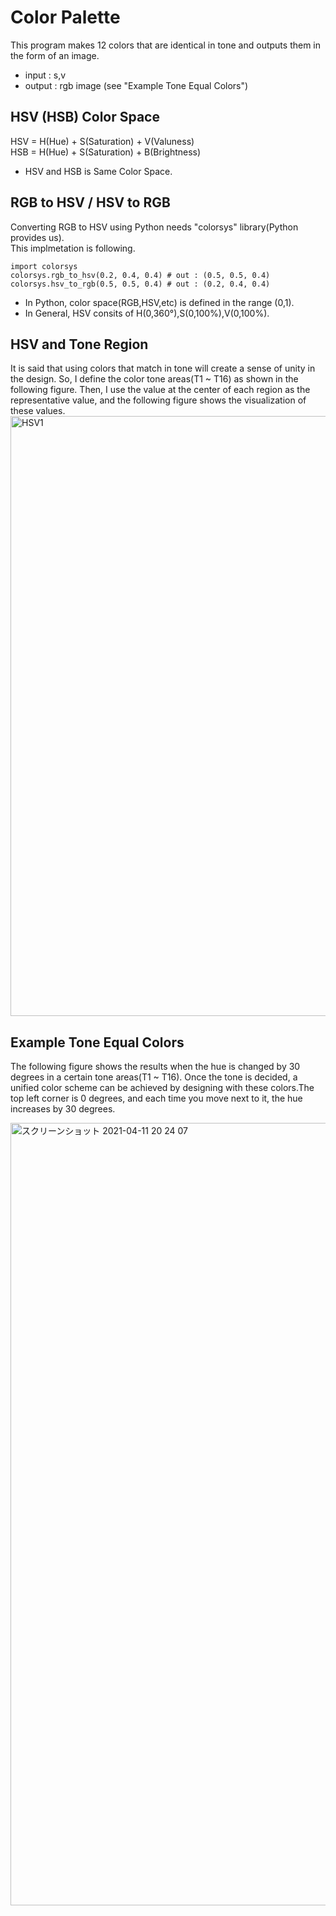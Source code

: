 # Color Palette
This program makes 12 colors that are identical in tone and outputs them in the form of an image.  
* input : s,v  
* output : rgb image (see "Example Tone Equal Colors")


## HSV (HSB) Color Space
HSV = H(Hue) + S(Saturation) + V(Valuness)  
HSB = H(Hue) + S(Saturation) + B(Brightness)
* HSV and HSB is Same Color Space.  

## RGB to HSV / HSV to RGB
Converting RGB to HSV using Python needs "colorsys" library(Python provides us).  
This implmetation is following.  

```
import colorsys
colorsys.rgb_to_hsv(0.2, 0.4, 0.4) # out : (0.5, 0.5, 0.4)
colorsys.hsv_to_rgb(0.5, 0.5, 0.4) # out : (0.2, 0.4, 0.4)
```

* In Python, color space(RGB,HSV,etc) is defined in the range (0,1).  
* In General, HSV consits of H(0,360°),S(0,100%),V(0,100%).  

## HSV and Tone Region
It is said that using colors that match in tone will create a sense of unity in the design. So, I define the color tone areas(T1 ~ T16) as shown in the following figure. Then, I use the value at the center of each region as the representative value, and the following figure shows the visualization of these values.  
<img width="960" alt="HSV1" src="https://user-images.githubusercontent.com/27540739/114301744-12589580-9b01-11eb-90ad-993385fcfdaf.png">


## Example Tone Equal Colors
The following figure shows the results when the hue is changed by 30 degrees in a certain tone areas(T1 ~ T16). Once the tone is decided, a unified color scheme can be achieved by designing with these colors.The top left corner is 0 degrees, and each time you move next to it, the hue increases by 30 degrees.

<img width="1252" alt="スクリーンショット 2021-04-11 20 24 07" src="https://user-images.githubusercontent.com/27540739/114302421-e4c11b80-9b03-11eb-99d2-6dd2a43e364d.png">
